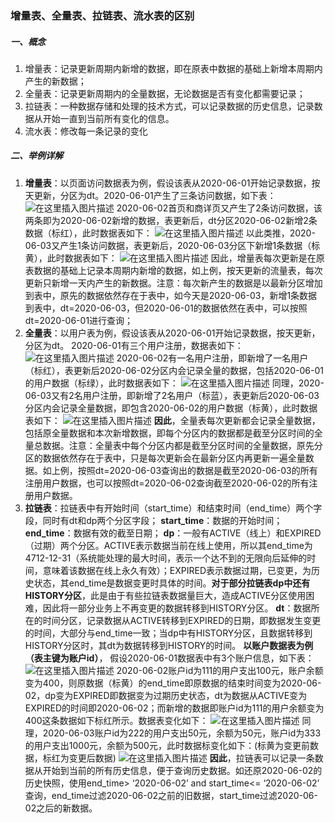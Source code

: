 ### 增量表、全量表、拉链表、流水表的区别

##### 一、概念

1. 增量表：记录更新周期内新增的数据，即在原表中数据的基础上新增本周期内产生的新数据；
2. 全量表：记录更新周期内的全量数据，无论数据是否有变化都需要记录；
3. 拉链表：一种数据存储和处理的技术方式，可以记录数据的历史信息，记录数据从开始一直到当前所有变化的信息。
4. 流水表：修改每一条记录的变化

##### 二、举例详解

1. **增量表**：以页面访问数据表为例，假设该表从2020-06-01开始记录数据，按天更新，分区为dt。2020-06-01产生了三条访问数据，如下表：
   ![在这里插入图片描述](https://img-blog.csdnimg.cn/20200611145711911.png#pic_center)
   2020-06-02首页和商详页又产生了2条访问数据，该两条即为2020-06-02新增的数据，表更新后，dt分区2020-06-02新增2条数据（标红），此时数据表如下：
   ![在这里插入图片描述](https://img-blog.csdnimg.cn/20200611145811396.png#pic_center)
   以此类推，2020-06-03又产生1条访问数据，表更新后，2020-06-03分区下新增1条数据（标黄），此时数据表如下：
   ![在这里插入图片描述](https://img-blog.csdnimg.cn/20200611145836765.png#pic_center)
   因此，增量表每次更新是在原表数据的基础上记录本周期内新增的数据，如上例，按天更新的流量表，每次更新只新增一天内产生的新数据。注意：每次新产生的数据是以最新分区增加到表中，原先的数据依然存在于表中，如今天是2020-06-03，新增1条数据到表中，dt=2020-06-03，但2020-06-01的数据依然在表中，可以按照dt=2020-06-01进行查询；
2. **全量表**：以用户表为例，假设该表从2020-06-01开始记录数据，按天更新，分区为dt。
   2020-06-01有三个用户注册，数据表如下：
   ![在这里插入图片描述](https://img-blog.csdnimg.cn/20200611150210709.png#pic_center)
   2020-06-02有一名用户注册，即新增了一名用户（标红），表更新后2020-06-02分区内会记录全量的数据，包括2020-06-01的用户数据（标绿），此时数据表如下：
   ![在这里插入图片描述](https://img-blog.csdnimg.cn/20200611150228139.png#pic_center)
   同理，2020-06-03又有2名用户注册，即新增了2名用户（标蓝），表更新后2020-06-03分区内会记录全量数据，即包含2020-06-02的用户数据（标黄），此时数据表如下：
   ![在这里插入图片描述](https://img-blog.csdnimg.cn/20200611150244671.png?x-oss-process=image/watermark,type_ZmFuZ3poZW5naGVpdGk,shadow_10,text_aHR0cHM6Ly9ibG9nLmNzZG4ubmV0L0p1bjI2MTM=,size_16,color_FFFFFF,t_70#pic_center)
   **因此**，全量表每次更新都会记录全量数据，包括原全量数据和本次新增数据，即每个分区内的数据都是截至分区时间的全量总数据。注意：全量表中每个分区内都是截至分区时间的全量数据，原先分区的数据依然存在于表中，只是每次更新会在最新分区内再更新一遍全量数据。如上例，按照dt=2020-06-03查询出的数据是截至2020-06-03的所有注册用户数据，也可以按照dt=2020-06-02查询截至2020-06-02的所有注册用户数据。
3. **拉链表**：拉链表中有开始时间（start_time）和结束时间（end_time）两个字段，同时有dt和dp两个分区字段；
   **start_time**：数据的开始时间；
   **end_time**：数据有效的截至日期；
   **dp**：一般有ACTIVE（线上）和EXPIRED（过期）两个分区。ACTIVE表示数据当前在线上使用，所以其end_time为4712-12-31（系统能处理的最大时间，表示一个达不到的无限向后延伸的时间，意味着该数据在线上永久有效）；EXPIRED表示数据过期，已变更，为历史状态，其end_time是数据变更时具体的时间。**对于部分拉链表dp中还有HISTORY分区**，此是由于有些拉链表数据量巨大，造成ACTIVE分区使用困难，因此将一部分业务上不再变更的数据转移到HISTORY分区。
   **dt**：数据所在的时间分区，记录数据从ACTIVE转移到EXPIRED的日期，即数据发生变更的时间，大部分与end_time一致；当dp中有HISTORY分区，且数据转移到HISTORY分区时，其dt为数据转移到HISTORY的时间。
   **以账户数据表为例（表主键为账户id）**， 假设2020-06-01数据表中有3个账户信息，如下表：
   ![在这里插入图片描述](https://img-blog.csdnimg.cn/20200611150801872.png#pic_center)
   2020-06-02账户id为111的用户支出100元，账户余额变为400，则原数据（标黄）的end_time即原数据的结束时间变为2020-06-02，dp变为EXPIRED即数据变为过期历史状态，dt为数据从ACTIVE变为EXPIRED的时间即2020-06-02；而新增的数据即账户id为111的用户余额变为400这条数据如下标红所示。数据表变化如下：
   ![在这里插入图片描述](https://img-blog.csdnimg.cn/20200611150825637.png#pic_center)
   同理，2020-06-03账户id为222的用户支出50元，余额为50元，账户id为333的用户支出1000元，余额为500元，此时数据标变化如下：(标黄为变更前数据，标红为变更后数据)
   ![在这里插入图片描述](https://img-blog.csdnimg.cn/20200611150845252.png#pic_center)
   **因此**，拉链表可以记录一条数据从开始到当前的所有历史信息，便于查询历史数据。如还原2020-06-02的历史快照，使用end_time> ‘2020-06-02’ and start_time<= ‘2020-06-02’ 查询，end_time过滤2020-06-02之前的旧数据，start_time过滤2020-06-02之后的新数据。
